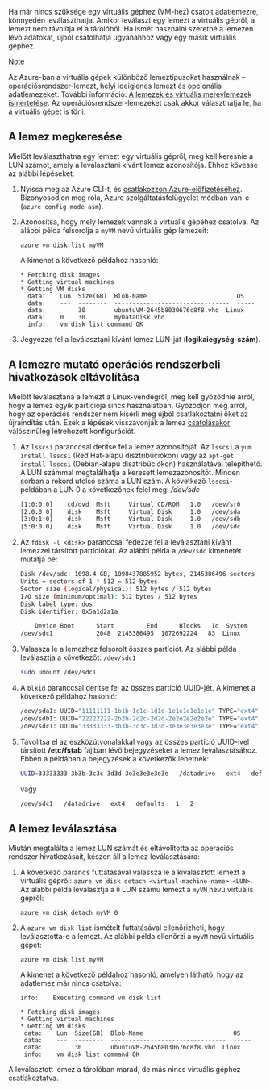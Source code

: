 Ha már nincs szüksége egy virtuális géphez (VM-hez) csatolt adatlemezre, könnyedén leválaszthatja. Amikor leválaszt egy lemezt a virtuális gépről, a lemezt nem távolítja el a tárolóból. Ha ismét használni szeretné a lemezen lévő adatokat, újból csatolhatja ugyanahhoz vagy egy másik virtuális géphez.  

> [!NOTE]
> Az Azure-ban a virtuális gépek különböző lemeztípusokat használnak – operációsrendszer-lemezt, helyi ideiglenes lemezt és opcionális adatlemezeket. További információ: [A lemezek és virtuális merevlemezek ismertetése](../articles/virtual-machines/linux/about-disks-and-vhds.md?toc=%2fazure%2fvirtual-machines%2flinux%2ftoc.json). Az operációsrendszer-lemezeket csak akkor választhatja le, ha a virtuális gépet is törli.

## <a name="find-the-disk"></a>A lemez megkeresése
Mielőtt leválaszthatna egy lemezt egy virtuális gépről, meg kell keresnie a LUN számot, amely a leválasztani kívánt lemez azonosítója. Ehhez kövesse az alábbi lépéseket:

1. Nyissa meg az Azure CLI-t, és [csatlakozzon Azure-előfizetéséhez](/cli/azure/authenticate-azure-cli). Bizonyosodjon meg róla, Azure szolgáltatásfelügyelet módban van-e (`azure config mode asm`).
2. Azonosítsa, hogy mely lemezek vannak a virtuális gépéhez csatolva. Az alábbi példa felsorolja a `myVM` nevű virtuális gép lemezeit:

    ```azurecli
    azure vm disk list myVM
    ```

    A kimenet a következő példához hasonló:

    ```azurecli
    * Fetching disk images
    * Getting virtual machines
    * Getting VM disks
      data:    Lun  Size(GB)  Blob-Name                         OS
      data:    ---  --------  --------------------------------  -----
      data:         30        ubuntuVM-2645b8030676c8f8.vhd  Linux
      data:    0    30        myDataDisk.vhd
      info:    vm disk list command OK
    ```

3. Jegyezze fel a leválasztani kívánt lemez LUN-ját (**logikaiegység-szám**).

## <a name="remove-operating-system-references-to-the-disk"></a>A lemezre mutató operációs rendszerbeli hivatkozások eltávolítása
Mielőtt leválasztaná a lemezt a Linux-vendégről, meg kell győződnie arról, hogy a lemez egyik partíciója sincs használatban. Győződjön meg arról, hogy az operációs rendszer nem kísérli meg újból csatlakoztatni őket az újraindítás után. Ezek a lépések visszavonják a lemez [csatolásakor](../articles/virtual-machines/linux/classic/attach-disk-classic.md?toc=%2fazure%2fvirtual-machines%2flinux%2fclassic%2ftoc.json) valószínűleg létrehozott konfigurációt.

1. Az `lsscsi` paranccsal derítse fel a lemez azonosítóját. Az `lsscsi` a `yum install lsscsi` (Red Hat-alapú disztribúciókon) vagy az `apt-get install lsscsi` (Debian-alapú disztribúciókon) használatával telepíthető. A LUN számmal megtalálhatja a keresett lemezazonosítót. Minden sorban a rekord utolsó száma a LUN szám. A következő `lsscsi`-példában a LUN 0 a következőnek felel meg: */dev/sdc*

    ```bash
    [1:0:0:0]    cd/dvd  Msft     Virtual CD/ROM   1.0   /dev/sr0
    [2:0:0:0]    disk    Msft     Virtual Disk     1.0   /dev/sda
    [3:0:1:0]    disk    Msft     Virtual Disk     1.0   /dev/sdb
    [5:0:0:0]    disk    Msft     Virtual Disk     1.0   /dev/sdc
    ```

2. Az `fdisk -l <disk>` paranccsal fedezze fel a leválasztani kívánt lemezzel társított partíciókat. Az alábbi példa a `/dev/sdc` kimenetét mutatja be:

    ```bash
    Disk /dev/sdc: 1098.4 GB, 1098437885952 bytes, 2145386496 sectors
    Units = sectors of 1 * 512 = 512 bytes
    Sector size (logical/physical): 512 bytes / 512 bytes
    I/O size (minimum/optimal): 512 bytes / 512 bytes
    Disk label type: dos
    Disk identifier: 0x5a1d2a1a
    
        Device Boot      Start         End      Blocks   Id  System
    /dev/sdc1            2048  2145386495  1072692224   83  Linux
    ```

3. Válassza le a lemezhez felsorolt összes partíciót. Az alábbi példa leválasztja a következőt: `/dev/sdc1`

    ```bash
    sudo umount /dev/sdc1
    ```

4. A `blkid` paranccsal derítse fel az összes partíció UUID-jét. A kimenet a következő példához hasonló:

    ```bash
    /dev/sda1: UUID="11111111-1b1b-1c1c-1d1d-1e1e1e1e1e1e" TYPE="ext4"
    /dev/sdb1: UUID="22222222-2b2b-2c2c-2d2d-2e2e2e2e2e2e" TYPE="ext4"
    /dev/sdc1: UUID="33333333-3b3b-3c3c-3d3d-3e3e3e3e3e3e" TYPE="ext4"
    ```

5. Távolítsa el az eszközútvonalakkal vagy az összes partíció UUID-ivel társított **/etc/fstab** fájlban lévő bejegyzéseket a lemez leválasztásához.  Ebben a példában a bejegyzések a következők lehetnek:

    ```sh  
   UUID=33333333-3b3b-3c3c-3d3d-3e3e3e3e3e3e   /datadrive   ext4   defaults   1   2
   ```

    vagy
   
   ```sh   
   /dev/sdc1   /datadrive   ext4   defaults   1   2
   ```

## <a name="detach-the-disk"></a>A lemez leválasztása
Miután megtalálta a lemez LUN számát és eltávolította az operációs rendszer hivatkozásait, készen áll a lemez leválasztására:

1. A következő parancs futtatásával válassza le a kiválasztott lemezt a virtuális gépről: `azure vm disk detach
   <virtual-machine-name> <LUN>`. Az alábbi példa leválasztja a `0` LUN számú lemezt a `myVM` nevű virtuális gépről:
   
    ```azurecli
    azure vm disk detach myVM 0
    ```

2. A `azure vm disk list` ismételt futtatásával ellenőrizheti, hogy leválasztotta-e a lemezt. Az alábbi példa ellenőrzi a `myVM` nevű virtuális gépet:
   
    ```azurecli
    azure vm disk list myVM
    ```

    A kimenet a következő példához hasonló, amelyen látható, hogy az adatlemez már nincs csatolva:

    ```azurecli
    info:    Executing command vm disk list
   
   * Fetching disk images
   * Getting virtual machines
   * Getting VM disks
     data:    Lun  Size(GB)  Blob-Name                         OS
     data:    ---  --------  --------------------------------  -----
     data:         30        ubuntuVM-2645b8030676c8f8.vhd  Linux
     info:    vm disk list command OK
    ```

A leválasztott lemez a tárolóban marad, de más nincs virtuális géphez csatlakoztatva.

